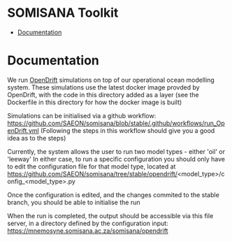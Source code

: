# SOMISANA Toolkit

<!-- START doctoc generated TOC please keep comment here to allow auto update -->
<!-- DON'T EDIT THIS SECTION, INSTEAD RE-RUN doctoc TO UPDATE -->

- [Documentation](#documentation)

<!-- END doctoc generated TOC please keep comment here to allow auto update -->

# Documentation

We run [OpenDrift](https://opendrift.github.io/) simulations on top of our operational ocean modelling system. These simulations use the latest docker image provded by OpenDrift, with the code in this directory added as a layer (see the Dockerfile in this directory for how the docker image is built)

Simulations can be initialised via a github workflow:
https://github.com/SAEON/somisana/blob/stable/.github/workflows/run_OpenDrift.yml
(Following the steps in this workflow should give you a good idea as to the steps)

Currently, the system allows the user to run two model types -  either 'oil' or 'leeway'
In either case, to run a specific configuration you should only have to edit the configuration file for that model type, located at
https://github.com/SAEON/somisana/tree/stable/opendrift/<model_type>/config_<model_type>.py

Once the configuration is edited, and the changes commited to the stable branch, you should be able to initialise the run

When the run is completed, the output should be accessible via this file server, in a directory defined by the configuration input:
https://mnemosyne.somisana.ac.za/somisana/opendrift


